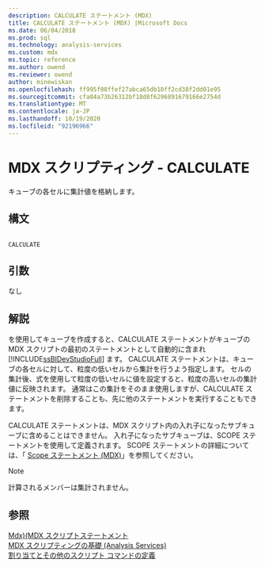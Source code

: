 ```yaml
---
description: CALCULATE ステートメント (MDX)
title: CALCULATE ステートメント (MDX) |Microsoft Docs
ms.date: 06/04/2018
ms.prod: sql
ms.technology: analysis-services
ms.custom: mdx
ms.topic: reference
ms.author: owend
ms.reviewer: owend
author: minewiskan
ms.openlocfilehash: ff995f08ffef27abca65db10ff2cd38f2dd01e95
ms.sourcegitcommit: cfa04a73b26312bf18d8f6296891679166e2754d
ms.translationtype: MT
ms.contentlocale: ja-JP
ms.lasthandoff: 10/19/2020
ms.locfileid: "92196966"
---
```

# <a name="mdx-scripting---calculate"></a>MDX スクリプティング - CALCULATE


  キューブの各セルに集計値を格納します。  
  
## <a name="syntax"></a>構文  
  
```  
  
CALCULATE  
```  
  
## <a name="arguments"></a>引数  
 なし  
  
## <a name="remarks"></a>解説  
 を使用してキューブを作成すると、CALCULATE ステートメントがキューブの MDX スクリプトの最初のステートメントとして自動的に含まれ [!INCLUDE[ssBIDevStudioFull](../includes/ssbidevstudiofull-md.md)] ます。 CALCULATE ステートメントは、キューブの各セルに対して、粒度の低いセルから集計を行うよう指定します。 セルの集計後、式を使用して粒度の低いセルに値を設定すると、粒度の高いセルの集計値に反映されます。 通常はこの集計をそのまま使用しますが、CALCULATE ステートメントを削除することも、先に他のステートメントを実行することもできます。  
  
 CALCULATE ステートメントは、MDX スクリプト内の入れ子になったサブキューブに含めることはできません。 入れ子になったサブキューブは、SCOPE ステートメントを使用して定義されます。 SCOPE ステートメントの詳細については、「 [Scope ステートメント &#40;MDX&#41;](../mdx/mdx-scripting-scope.md)」を参照してください。  
  
> [!NOTE]  
>  計算されるメンバーは集計されません。  
  
## <a name="see-also"></a>参照  
 [Mdx&#41;&#40;MDX スクリプトステートメント ](../mdx/mdx-scripting-statements-mdx.md)   
 [MDX スクリプティングの基礎 &#40;Analysis Services&#41;](/analysis-services/multidimensional-models/mdx/mdx-scripting-fundamentals-analysis-services)   
 [割り当てとその他のスクリプト コマンドの定義](/analysis-services/multidimensional-models/define-assignments-and-other-script-commands)  
  
